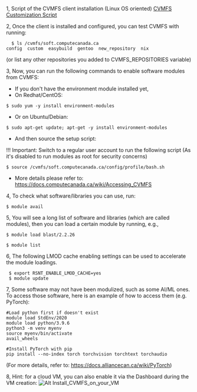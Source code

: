 

1, Script of the CVMFS client installation (Linux OS oriented)
  [CVMFS Customization Script](https://github.com/ualberta-rcg/public/blob/master/cloud-bootcamp/CVMFS/basic_setup.sh)
  
2, Once the client is installed and configured, you can test CVMFS with running:

```
  $ ls /cvmfs/soft.computecanada.ca
config  custom  easybuild  gentoo  new_repository  nix
```
(or list any other repositories you added to CVMFS_REPOSITORIES variable)


3, Now, you can run the following commands to enable software modules from CVMFS:

* If you don't have the environment module installed yet,
* On Redhat/CentOS: 

`$ sudo yum -y install environment-modules`

* Or on Ubuntu/Debian: 

`$ sudo apt-get update; apt-get -y install environment-modules`

* And then source the setup script:

!!! Important: Switch to a regular user account to run the following script (As it's disabled to run modules as root for security concerns)

`$ source /cvmfs/soft.computecanada.ca/config/profile/bash.sh`

* More details please refer to: https://docs.computecanada.ca/wiki/Accessing_CVMFS

4, To check what software/libraries you can use, run:

`$ module avail`

5, You will see a long list of software and libraries (which are called modules), then you can load a certain module by running, e.g., 

`$ module load blast/2.2.26`

`$ module list`

6, The following LMOD cache enabling settings can be used to accelerate the module loadings.

```
 $ export RSNT_ENABLE_LMOD_CACHE=yes
 $ module update
```

7, Some software may not have been modulized, such as some AI/ML ones. To access those software, here is an example of how to access them (e.g. PyTorch):
```
#Load python first if doesn't exist
module load StdEnv/2020
module load python/3.9.6
python3 -m venv myenv
source myenv/bin/activate
avail_wheels

#Install PyTorch with pip
pip install --no-index torch torchvision torchtext torchaudio
```
(For more details, refer to: https://docs.alliancecan.ca/wiki/PyTorch)

8, Hint: for a cloud VM, you can also enable it via the Dashboard during the VM creation:
  ![Alt Install_CVMFS_on_your_VM](https://user-images.githubusercontent.com/73720293/97760381-a80ae600-1ac8-11eb-904f-5861c93d6bd8.png)

